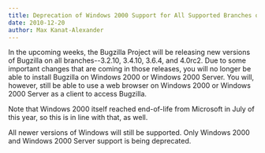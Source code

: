 ```yaml
---
title: Deprecation of Windows 2000 Support for All Supported Branches of Bugzilla
date: 2010-12-20
author: Max Kanat-Alexander
---
```

In the upcoming weeks, the Bugzilla Project will be releasing new
versions of Bugzilla on all branches--3.2.10, 3.4.10, 3.6.4, and 4.0rc2.
Due to some important changes that are coming in those releases, you
will no longer be able to install Bugzilla on Windows 2000 or Windows
2000 Server. You will, however, still be able to use a web browser on
Windows 2000 or Windows 2000 Server as a client to access Bugzilla.

Note that Windows 2000 itself reached end-of-life from Microsoft in July
of this year, so this is in line with that, as well.

All newer versions of Windows will still be supported. Only Windows 2000
and Windows 2000 Server support is being deprecated.
